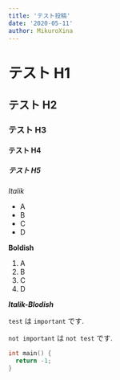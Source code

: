 ```yaml
---
title: 'テスト投稿'
date: '2020-05-11'
author: MikuroXina
---
```



# テスト H1

## テスト H2

### テスト H3

#### テスト H4

##### テスト H5

*Italik*

- A
- B
- C
- D

**Boldish**

1. A
2. B
3. C
4. D

***Italik-Blodish***

`test` は `important` です.

`not important` は `not test` です.

```cpp
int main() {
  return -1;
}
```
